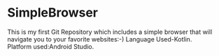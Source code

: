 # SimpleBrowser
This is my first Git Repository which includes a simple browser that will navigate you to your favorite websites:-)
Language Used-Kotlin.<BR>
Platform used:Android Studio.
